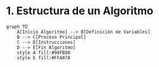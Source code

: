 

# 1. Estructura de un Algoritmo
```mermaid
graph TD
    A[Inicio Algoritmo] --> B[Definición de Variables]
    B --> C[Proceso Principal]
    C --> D[Instrucciones]
    D --> E[Fin Algoritmo]
    style A fill:#98FB98
    style E fill:#FFA07A
